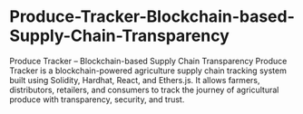 # Produce-Tracker-Blockchain-based-Supply-Chain-Transparency
Produce Tracker – Blockchain-based Supply Chain Transparency  Produce Tracker is a blockchain-powered agriculture supply chain tracking system built using Solidity, Hardhat, React, and Ethers.js. It allows farmers, distributors, retailers, and consumers to track the journey of agricultural produce with transparency, security, and trust.
